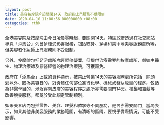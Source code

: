 ```yaml
---
layout: post
title: 美容按摩院今起關閉14天　政府指上門服務不受限制
date: 2020-04-10 11:00:56.000000000 +08:00
categories: rthk
---
```


全港美容院及按摩院由今日凌晨零時起，要關閉14天。特區政府透過在社交網站專頁「添馬台」列出多種受影響服務，包括紋身、穿環和美甲等美容服務處所等，但美容和化妝師上門服務則不受限制。

另外，按摩院包括足浴處所亦要暫停營業，但提供治療需要的按摩處所，例如由醫生、物理治療師及脊醫經營的物理治療院，可獲豁免。

政府在「添馬台」上載的資料顯示，被禁止營業14天的美容服務處所包括，除頭髮以外、因為美容目的，對身體任何部位進行化學、機械或發放能量的程序，包括為非醫學目的、涉及穿刺皮膚的美容程序之處所亦需要關門14天。植髮和織髮等改善脫髮服務，都屬於受此規定管制類別。

如果美容店內包括零售、美容、理髮和教學等不同服務，是否亦需要關門，當局表示，如果其他非美容服務的業務範圍，有清晰的區隔，要視乎實際情況，可能不受影響。
